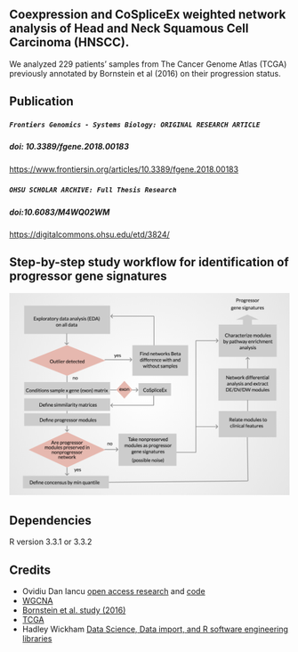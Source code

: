 ## Coexpression and CoSpliceEx weighted network analysis of Head and Neck Squamous Cell Carcinoma (HNSCC). 
We analyzed 229 patients’ samples from The Cancer Genome Atlas (TCGA) previously annotated by Bornstein et al (2016) on their progression status. 

## Publication 

##### ```Frontiers Genomics - Systems Biology: ORIGINAL RESEARCH ARTICLE```
##### doi: 10.3389/fgene.2018.00183
https://www.frontiersin.org/articles/10.3389/fgene.2018.00183

##### ```OHSU SCHOLAR ARCHIVE: Full Thesis Research```
##### doi:10.6083/M4WQ02WM
https://digitalcommons.ohsu.edu/etd/3824/

## Step-by-step study workflow for identification of progressor gene signatures 
![alt tag](img/workflow.png)

## Dependencies 
R version 3.3.1 or 3.3.2 

## Credits
* Ovidiu Dan Iancu <a href="http://dx.doi.org/10.3389/fgene.2015.00174" target="_blank">open access research</a> and <a href="https://github.com/iancuo/cosplicingNetworks" target="_blank">code</a>
* <a href="https://labs.genetics.ucla.edu/horvath/CoexpressionNetwork/Rpackages/WGCNA/" target="_blank">WGCNA</a>
* <a href="http://bmcgenomics.biomedcentral.com/articles/10.1186/s12864-015-2359-6" target="_blank">Bornstein et al. study (2016)</a>
* <a href="http://cancergenome.nih.gov/abouttcga" target="_blank">TCGA</a>
* Hadley Wickham <a href="http://hadley.nz/" target="_blank"> Data Science, Data import, and R software engineering libraries</a> 
